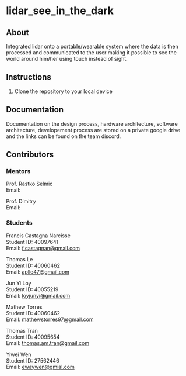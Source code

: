 # lidar_see_in_the_dark

## About
Integrated lidar onto a portable/wearable system where the data is then processed and communicated to the user making it possible to see the world around him/her using touch instead of sight.  

## Instructions
1. Clone the repository to your local device

## Documentation
Documentation on the design process, hardware architecture, software architecture, developement process are stored on a private google drive and the links can be found on the team discord.  

## Contributors
### Mentors
Prof. Rastko Selmic  
Email:  

Prof. Dimitry  
Email:  

### Students
Francis Castagna Narcisse  
Student ID: 40097641  
Email: f.castagnan@gmail.com  

Thomas Le  
Student ID: 40060462  
Email: aplle47@gmail.com  

Jun Yi Loy  
Student ID: 40055219  
Email: loyjunyi@gmail.com  

Mathew Torres  
Student ID: 40060462  
Email: mathewstorres97@gmail.com  

Thomas Tran  
Student ID: 40095654  
Email: thomas.am.tran@gmail.com  

Yiwei Wen  
Student ID: 27562446  
Email: ewaywen@gmial.com  
